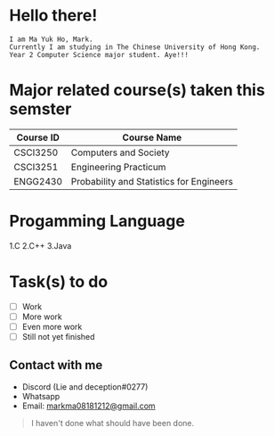 # **Hello there!**
	I am Ma Yuk Ho, Mark. 
	Currently I am studying in The Chinese University of Hong Kong.
	Year 2 Computer Science major student. Aye!!!
	
# Major related course(s) taken this semster
|Course ID | Course Name |
|--- |---|
|CSCI3250 |Computers and Society |
|CSCI3251 |Engineering Practicum |
|ENGG2430 |Probability and Statistics for Engineers|
	
# Progamming Language
1.C
2.C++
3.Java

# Task(s) to do
- [ ] Work
- [ ] More work
- [ ] Even more work
- [ ] Still not yet finished

## Contact with me
- Discord (Lie and deception#0277)
- Whatsapp
- Email: markma08181212@gmail.com
>I haven't done what should have been done.